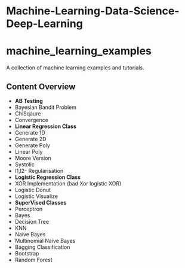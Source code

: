 # Machine-Learning-Data-Science-Deep-Learning

 machine_learning_examples
=========================

A collection of machine learning examples and tutorials.

 ## Content Overview
 * **AB Testing**
  * Bayesian Bandit Problem
  * ChiSqaure
  * Convergence
 * **Linear Regression Class**
  * Generate 1D
  * Generate 2D
  * Generate Poly
  * Linear Poly
  * Moore Version
  * Systolic
  * l1,l2- Regularisation
 * **Logistic Regression Class**
  * XOR Implementation (bad Xor logistic XOR)
  * Logistic Donut
  * Logistic Visualize
 * **SuperVised Classes**
  * Perceptron
  * Bayes
  * Decision Tree
  * KNN
  * Naive Bayes
  * Multinomial Naive Bayes
  * Bagging Classification
  * Bootstrap 
  * Random Forest